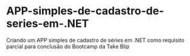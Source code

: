 # APP-simples-de-cadastro-de-series-em-.NET
Criando um APP simples de cadastro de séries em .NET como requisito parcial para conclusão do Bootcamp da Take Blip
